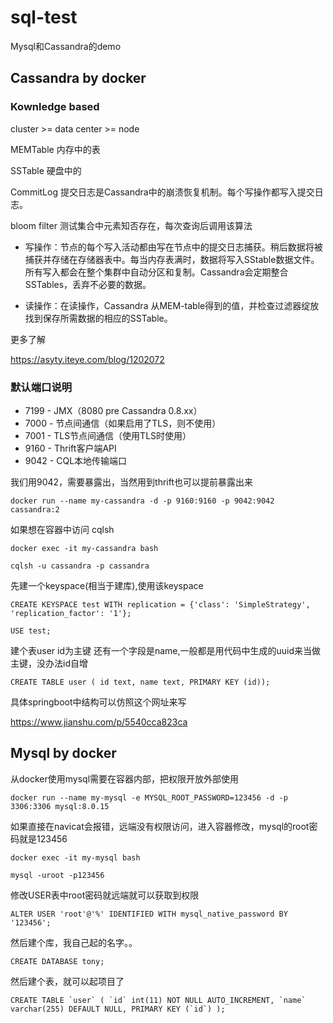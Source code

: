 # sql-test
Mysql和Cassandra的demo

## Cassandra by docker

### Kownledge based

cluster >= data center >= node

MEMTable 内存中的表

SSTable  硬盘中的

CommitLog 提交日志是Cassandra中的崩溃恢复机制。每个写操作都写入提交日志。

bloom filter 测试集合中元素知否存在，每次查询后调用该算法

- 写操作：节点的每个写入活动都由写在节点中的提交日志捕获。稍后数据将被捕获并存储在存储器表中。每当内存表满时，数据将写入SStable数据文件。所有写入都会在整个集群中自动分区和复制。Cassandra会定期整合SSTables，丢弃不必要的数据。

- 读操作：在读操作，Cassandra 从MEM-table得到的值，并检查过滤器绽放找到保存所需数据的相应的SSTable。

更多了解

https://asyty.iteye.com/blog/1202072

### 默认端口说明

- 7199 - JMX（8080 pre Cassandra 0.8.xx）
- 7000 - 节点间通信（如果启用了TLS，则不使用）
- 7001 - TLS节点间通信（使用TLS时使用）
- 9160 - Thrift客户端API
- 9042 - CQL本地传输端口

我们用9042，需要暴露出，当然用到thrift也可以提前暴露出来

```docker run --name my-cassandra -d -p 9160:9160 -p 9042:9042 cassandra:2```

如果想在容器中访问 cqlsh

```docker exec -it my-cassandra bash```

```cqlsh -u cassandra -p cassandra```

先建一个keyspace(相当于建库),使用该keyspace

```CREATE KEYSPACE test WITH replication = {'class': 'SimpleStrategy', 'replication_factor': '1'};```

```USE test;```

建个表user id为主键 还有一个字段是name,一般都是用代码中生成的uuid来当做主键，没办法id自增

```CREATE TABLE user ( id text, name text, PRIMARY KEY (id));```

具体springboot中结构可以仿照这个网址来写 

https://www.jianshu.com/p/5540cca823ca


## Mysql by docker

从docker使用mysql需要在容器内部，把权限开放外部使用 
 
```docker run --name my-mysql -e MYSQL_ROOT_PASSWORD=123456 -d -p 3306:3306 mysql:8.0.15```

如果直接在navicat会报错，远端没有权限访问，进入容器修改，mysql的root密码就是123456

```docker exec -it my-mysql bash```

```mysql -uroot -p123456```

修改USER表中root密码就远端就可以获取到权限

```ALTER USER 'root'@'%' IDENTIFIED WITH mysql_native_password BY '123456';```

然后建个库，我自己起的名字。。

```CREATE DATABASE tony;```

然后建个表，就可以起项目了

```CREATE TABLE `user` (
  `id` int(11) NOT NULL AUTO_INCREMENT,
  `name` varchar(255) DEFAULT NULL,
  PRIMARY KEY (`id`)
); ```

